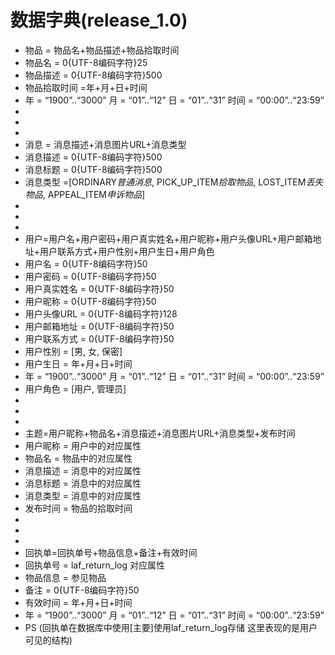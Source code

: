 # 数据字典(release_1.0)


* 物品 = 物品名+物品描述+物品拾取时间
* 物品名 = 0{UTF-8编码字符}25
* 物品描述 = 0{UTF-8编码字符}500
* 物品拾取时间 =年+月+日+时间
* 年 = “1900”..“3000”   月 = “01”..“12”   日 = “01”..“31” 时间 = “00:00”..“23:59”
* 
* 
* 
* 消息 = 消息描述+消息图片URL+消息类型
* 消息描述 = 0{UTF-8编码字符}500
* 消息标题 = 0{UTF-8编码字符}500
* 消息类型 =[ORDINARY*普通消息*, PICK_UP_ITEM*拾取物品*, LOST_ITEM*丢失物品*, APPEAL_ITEM*申诉物品*]
* 
* 
* 
* 用户=用户名+用户密码+用户真实姓名+用户昵称+用户头像URL+用户邮箱地址+用户联系方式+用户性别+用户生日+用户角色
* 用户名 = 0{UTF-8编码字符}50
* 用户密码 = 0{UTF-8编码字符}50
* 用户真实姓名 = 0{UTF-8编码字符}50
* 用户昵称 = 0{UTF-8编码字符}50
* 用户头像URL = 0{UTF-8编码字符}128
* 用户邮箱地址 = 0{UTF-8编码字符}50
* 用户联系方式 = 0{UTF-8编码字符}50
* 用户性别 = [男, 女, 保密]
* 用户生日 = 年+月+日+时间
* 年 = “1900”..“3000”   月 = “01”..“12”   日 = “01”..“31” 时间 = “00:00”..“23:59”
* 用户角色 = [用户, 管理员]
* 
* 
* 
* 主题=用户昵称+物品名+消息描述+消息图片URL+消息类型+发布时间
* 用户昵称 = 用户中的对应属性
* 物品名 = 物品中的对应属性
* 消息描述 = 消息中的对应属性
* 消息标题 = 消息中的对应属性
* 消息类型 = 消息中的对应属性
* 发布时间 = 物品的拾取时间
*
*
* 
* 回执单=回执单号+物品信息+备注+有效时间
* 回执单号 = laf_return_log 对应属性
* 物品信息 = 参见物品
* 备注 = 0{UTF-8编码字符}50
* 有效时间 = 年+月+日+时间
* 年 = “1900”..“3000”   月 = “01”..“12”   日 = “01”..“31” 时间 = “00:00”..“23:59”
* PS (回执单在数据库中使用[主要]使用laf_return_log存储 这里表现的是用户可见的结构)
